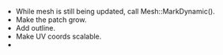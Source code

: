 - While mesh is still being updated, call Mesh::MarkDynamic().
- Make the patch grow.
- Add outline.
- Make UV coords scalable.
- 
